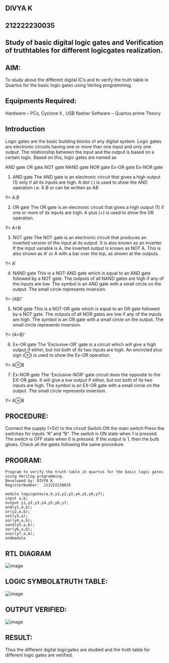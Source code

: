 ## DIVYA K
## 212222230035
## Study of basic digital logic gates and Verification of truthtables for different logicgates realization.
## AIM:
To study about the different digital IC’s and to verify the truth table in Quartus for the basic logic gates using Verilog programming.

## Equipments Required:
Hardware – PCs, Cyclone II , USB flasher
Software – Quartus prime
Theory
## Introduction
Logic gates are the basic building blocks of any digital system. Logic gates are electronic circuits having one or more than one input and only one output. The relationship between the input and the output is based on a certain logic. Based on this, logic gates are named as

AND gate
OR gate
NOT gate
NAND gate
NOR gate
Ex-OR gate
Ex-NOR gate
1) AND gate
The AND gate is an electronic circuit that gives a high output (1) only if all its inputs are high. A dot (.) is used to show the AND operation i.e. A.B or can be written as AB

Y= A.B

2) OR gate
The OR gate is an electronic circuit that gives a high output (1) if one or more of its inputs are high. A plus (+) is used to show the OR operation.

Y= A+B

3) NOT gate
The NOT gate is an electronic circuit that produces an inverted version of the input at its output. It is also known as an inverter. If the input variable is A, the inverted output is known as NOT A. This is also shown as A' or A with a bar over the top, as shown at the outputs.

Y= A'

4) NAND gate
This is a NOT-AND gate which is equal to an AND gate followed by a NOT gate. The outputs of all NAND gates are high if any of the inputs are low. The symbol is an AND gate with a small circle on the output. The small circle represents inversion.

Y= (AB)’

5) NOR gate
This is a NOT-OR gate which is equal to an OR gate followed by a NOT gate. The outputs of all NOR gates are low if any of the inputs are high. The symbol is an OR gate with a small circle on the output. The small circle represents inversion.

Y= (A+B)’

6) Ex-OR gate
The 'Exclusive-OR' gate is a circuit which will give a high output if either, but not both of its two inputs are high. An encircled plus sign (⊕) is used to show the Ex-OR operation.

Y= A⊕B

7) Ex-NOR gate
The 'Exclusive-NOR' gate circuit does the opposite to the EX-OR gate. It will give a low output if either, but not both of its two inputs are high. The symbol is an EX-OR gate with a small circle on the output. The small circle represents inversion.

Y= A⊕B

## PROCEDURE:
Connect the supply (+5V) to the circuit
Switch ON the main switch
Press the switches for inputs “A” and “B”. The switch is ON state when 1 is pressed. The switch is OFF state when 0 is pressed.
If the output is 1, then the bulb glows.
Check all the gates following the same procedure.
## PROGRAM:
```
Program to verify the truth table in quartus for the basic logic gates using Verilog programming.
Developed by: DIVYA K
RegisterNumber:  212222230035
```
```
module logicgates(a,b,y1,y2,y3,y4,y5,y6,y7); 
input a,b;
output y1,y2,y3,y4,y5,y6,y7;
and(y1,a,b);
or(y2,a,b);
not(y3,a);
xor(y4,a,b);
nand(y5,a,b);
nor(y6,a,b);
xnor(y7,a,b);
endmodule

```



## RTL DIAGRAM

![image](https://github.com/divyakumars/Study-of-basic-digital-IC-s-and-verification-of-truth-tables-for-different-logic-gates-realization-/assets/119393621/7cf303a6-3245-4740-abae-5d410252441f)


## LOGIC SYMBOL&TRUTH TABLE:
![image](https://github.com/divyakumars/Study-of-basic-digital-IC-s-and-verification-of-truth-tables-for-different-logic-gates-realization-/assets/119393621/ee95f53f-6836-43fc-9eb8-18e71776ab06)

## OUTPUT VERIFIED:
![image](https://github.com/divyakumars/Study-of-basic-digital-IC-s-and-verification-of-truth-tables-for-different-logic-gates-realization-/assets/119393621/fa10d254-96a0-4234-b6e4-38a577f43986)


## RESULT:
Thus the different digital logicgates are studied and the truth table for different logic gates are verified.
